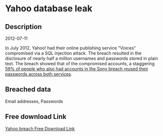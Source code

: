 # Yahoo database leak

## Description

2012-07-11

In July 2012, Yahoo! had their online publishing service &quot;Voices&quot; compromised via a SQL injection attack. The breach resulted in the disclosure of nearly half a million usernames and passwords stored in plain text. The breach showed that of the compromised accounts, a staggering <a href="http://www.troyhunt.com/2012/07/what-do-sony-and-yahoo-have-in-common.html" target="_blank" rel="noopener">59% of people who also had accounts in the Sony breach reused their passwords across both services</a>.

## Breached data

Email addresses, Passwords

## Free download Link

[Yahoo breach Free Download Link](https://link-to.net/1229997/86.84437349284335/dynamic/?r=aHR0cHM6Ly93d3cubWVkaWFmaXJlLmNvbS92aWV3L0hBeEx3S2lPMnZjd1FpQi95YWhvby5jb20vZmlsZQ==)